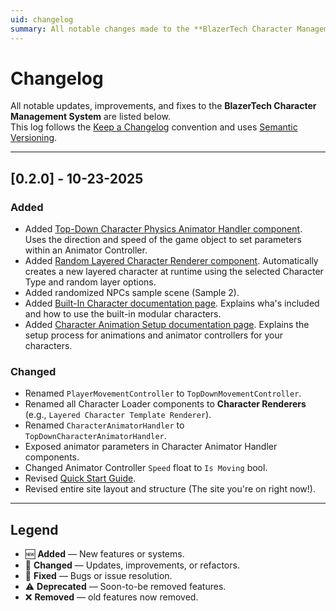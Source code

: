 ```yaml
---
uid: changelog
summary: All notable changes made to the **BlazerTech Character Management System**.
---
```


# Changelog

All notable updates, improvements, and fixes to the **BlazerTech Character Management System** are listed below.  
This log follows the [Keep a Changelog](https://keepachangelog.com/en/1.1.0/) convention and uses [Semantic Versioning](https://semver.org/).

---

## [0.2.0] - 10-23-2025

### Added
- Added [Top-Down Character Physics Animator Handler component](xref:character-usage#top-down-character-physics-animator-handler). Uses the direction and speed of the game object to set parameters within an Animator Controller.
- Added [Random Layered Character Renderer component](xref:character-usage#random-layered-character-renderer). Automatically creates a new layered character at runtime using the selected Character Type and random layer options.
- Added randomized NPCs sample scene (Sample 2).
- Added [Built-In Character documentation page](xref:built-in-characters). Explains wha's included and how to use the built-in modular characters.
- Added [Character Animation Setup documentation page](xref:character-animation-setup). Explains the setup process for animations and animator controllers for your characters.

### Changed
- Renamed `PlayerMovementController` to `TopDownMovementController`.
- Renamed all Character Loader components to **Character Renderers** (e.g., `Layered Character Template Renderer`).
- Renamed `CharacterAnimatorHandler` to `TopDownCharacterAnimatorHandler`.
- Exposed animator parameters in Character Animator Handler components.
- Changed Animator Controller `Speed` float to `Is Moving` bool.
- Revised [Quick Start Guide](xref:quick-start).
- Revised entire site layout and structure (The site you're on right now!).

---

## Legend
- 🆕 **Added** — New features or systems.
- 🔄 **Changed** — Updates, improvements, or refactors.
- 🐛 **Fixed** — Bugs or issue resolution.
- ⚠ **Deprecated** — Soon-to-be removed features.
- ❌ **Removed** — old features now removed.